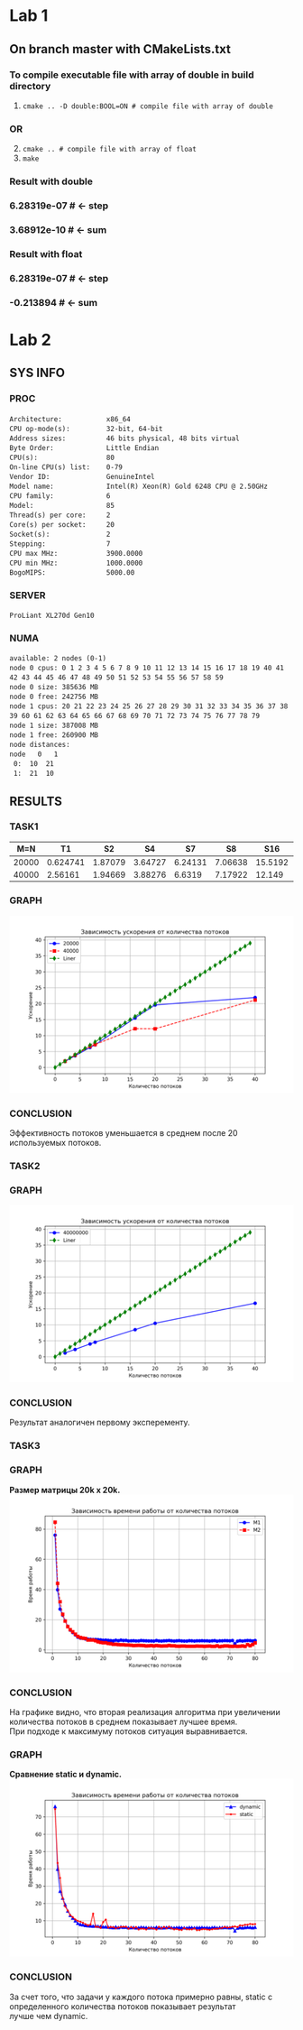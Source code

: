 # Lab 1
## On branch master with CMakeLists.txt
### To compile executable file with array of double in build directory
1. `cmake .. -D double:BOOL=ON # compile file with array of double`
### OR
2. `cmake .. # compile file with array of float`
3. `make`

### Result with double 
### 6.28319e-07 # <- step 
### 3.68912e-10 # <- sum

### Result with float
### 6.28319e-07 # <- step 
### -0.213894   # <- sum

# Lab 2
## SYS INFO
### PROC
`Architecture:           x86_64`<br>
`CPU op-mode(s):         32-bit, 64-bit`<br>
`Address sizes:          46 bits physical, 48 bits virtual`<br>
`Byte Order:             Little Endian`<br>
`CPU(s):                 80`<br>
`On-line CPU(s) list:    0-79`<br>
`Vendor ID:              GenuineIntel`<br>
`Model name:             Intel(R) Xeon(R) Gold 6248 CPU @ 2.50GHz`<br>
`CPU family:             6`<br>
`Model:                  85`<br>
`Thread(s) per core:     2`<br>
`Core(s) per socket:     20`<br>
`Socket(s):              2`<br>
`Stepping:               7`<br>
`CPU max MHz:            3900.0000`<br>
`CPU min MHz:            1000.0000`<br>
`BogoMIPS:               5000.00`
### SERVER
`ProLiant XL270d Gen10`
### NUMA
`available: 2 nodes (0-1)`<br>
`node 0 cpus: 0 1 2 3 4 5 6 7 8 9 10 11 12 13 14 15 16 17 18 19 40 41 42 43 44 45 46 47 48 49 50 51 52 53 54 55 56 57 58 59`<br>
`node 0 size: 385636 MB`<br>
`node 0 free: 242756 MB`<br>
`node 1 cpus: 20 21 22 23 24 25 26 27 28 29 30 31 32 33 34 35 36 37 38 39 60 61 62 63 64 65 66 67 68 69 70 71 72 73 74 75 76 77 78 79`<br>
`node 1 size: 387008 MB`<br>
`node 1 free: 260900 MB`<br>
`node distances:`<br>
`node   0   1 `<br>
`  0:  10  21 `<br>
`  1:  21  10 `
## RESULTS
### TASK1
| M=N  | T1         | S2        | S4     |S7     |S8     |S16    |S20    |S40    |
|------|------------|-----------|--------|-------|-------|-------|-------|-------|
| 20000| 0.624741   | 1.87079   | 3.64727|6.24131|7.06638|15.5192|19.5824|21.9282|
| 40000| 2.56161    | 1.94669   |3.88276 |6.6319 |7.17922|12.149 |12.1201|21.1387|

### GRAPH
![alt text](https://github.com/JohanSundstain/Parallel-Calculations/blob/master/res_part1.png?raw=true)
### CONCLUSION
Эффективность потоков уменьшается в среднем после 20 используемых потоков.
### TASK2
### GRAPH
![alt text](https://github.com/JohanSundstain/Parallel-Calculations/blob/master/res_part2.png?raw=true)
### CONCLUSION
Результат аналогичен первому эксперементу.
### TASK3
### GRAPH
<b>Размер матрицы 20k x 20k.</b>
![alt text](https://github.com/JohanSundstain/Parallel-Calculations/blob/master/res_part3.png?raw=true)
### CONCLUSION
На графике видно, что вторая реализация  алгоритма при увеличении количества потоков в среднем показывает лучшее время.<br>
При подходе к максимуму потоков ситуация выравнивается.
### GRAPH
<b>Сравнение static и dynamic.</b>
![alt text](https://github.com/JohanSundstain/Parallel-Calculations/blob/master/res_part4.png?raw=true)
### CONCLUSION
За счет того, что задачи у каждого потока примерно равны, static с определенного количества потоков показывает результат<br>
лучше чем dynamic.
